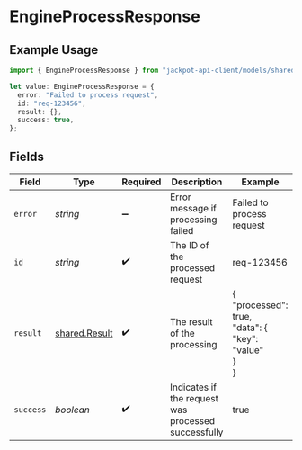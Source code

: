 # EngineProcessResponse

## Example Usage

```typescript
import { EngineProcessResponse } from "jackpot-api-client/models/shared";

let value: EngineProcessResponse = {
  error: "Failed to process request",
  id: "req-123456",
  result: {},
  success: true,
};
```

## Fields

| Field                                               | Type                                                | Required                                            | Description                                         | Example                                             |
| --------------------------------------------------- | --------------------------------------------------- | --------------------------------------------------- | --------------------------------------------------- | --------------------------------------------------- |
| `error`                                             | *string*                                            | :heavy_minus_sign:                                  | Error message if processing failed                  | Failed to process request                           |
| `id`                                                | *string*                                            | :heavy_check_mark:                                  | The ID of the processed request                     | req-123456                                          |
| `result`                                            | [shared.Result](../../models/shared/result.md)      | :heavy_check_mark:                                  | The result of the processing                        | {<br/>"processed": true,<br/>"data": {<br/>"key": "value"<br/>}<br/>} |
| `success`                                           | *boolean*                                           | :heavy_check_mark:                                  | Indicates if the request was processed successfully | true                                                |